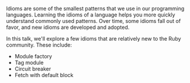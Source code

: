 Idioms are some of the smallest patterns that we use in our programming languages.
Learning the idioms of a language helps you more quickly understand commonly used patterns.
Over time, some idioms fall out of favor, and new idioms are developed and adopted.

In this talk, we'll explore a few idioms that are relatively new to the Ruby community.
These include:

* Module factory
* Tag module
* Circuit breaker
* Fetch with default block
